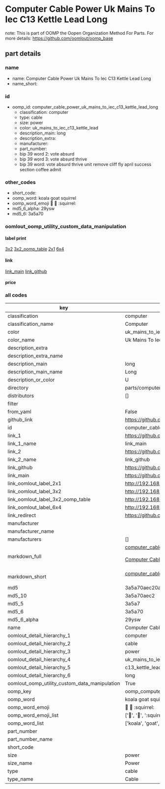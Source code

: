 # Computer Cable Power Uk Mains To Iec C13 Kettle Lead Long  

note: This is part of OOMP the Oopen Organization Method For Parts. For more details: https://github.com/oomlout/oomp_base

##  part details
  







### name
* name: Computer Cable Power Uk Mains To Iec C13 Kettle Lead Long
* name_short: 
### id
* oomp_id: computer_cable_power_uk_mains_to_iec_c13_kettle_lead_long
  * classification: computer
  * type: cable
  * size: power
  * color: uk_mains_to_iec_c13_kettle_lead
  * description_main: long
  * description_extra: 
  * manufacturer: 
  * part_number: 
  * bip 39 word 2: vote absurd
  * bip 39 word 3: vote absurd thrive
  * bip 39 word: vote absurd thrive unit remove cliff fly april success section coffee admit

### other_codes
* short_code: 
* oomp_word: koala goat squirrel
* oomp_word_emoji :koala: :goat: :squirrel:
* md5_6_alpha: 29ysw
* md5_6: 3a5a70






### oomlout_oomp_utility_custom_data_manipulation
#### label print
[3x2](http://192.168.1.245:1112/?label=oomp%2029ysw)
[3x2_oomp_table](http://192.168.1.108:1112/?label=oomp%2029ysw)
[2x1](http://192.168.1.242:1112/?label=oomp%2029ysw)
[6x4](http://192.168.1.55:1112/?label=oomp%2029ysw)    

#### link

[link_main](https://github.com/oomlout/oomlout_oomp_version_1_messy/tree/main/parts/computer_cable_power_uk_mains_to_iec_c13_kettle_lead_long) [link_github](https://github.com/oomlout/oomlout_oomp_version_1_messy/tree/main/parts/computer_cable_power_uk_mains_to_iec_c13_kettle_lead_long)                             

#### price







### all codes 
| key | value |  
| --- | --- |  
| classification | computer |  
| classification_name | Computer |  
| color | uk_mains_to_iec_c13_kettle_lead |  
| color_name | Uk Mains To Iec C13 Kettle Lead |  
| description_extra |  |  
| description_extra_name |  |  
| description_main | long |  
| description_main_name | Long |  
| description_or_color | U  |  
| directory | parts/computer_cable_power_uk_mains_to_iec_c13_kettle_lead_long |  
| distributors | [] |  
| filter |  |  
| from_yaml | False |  
| github_link | https://github.com/oomlout/oomlout_oomp_part_src/tree/main/parts/computer_cable_power_uk_mains_to_iec_c13_kettle_lead_long |  
| id | computer_cable_power_uk_mains_to_iec_c13_kettle_lead_long |  
| link_1 | https://github.com/oomlout/oomlout_oomp_version_1_messy/tree/main/parts/computer_cable_power_uk_mains_to_iec_c13_kettle_lead_long |  
| link_1_name | link_main |  
| link_2 | https://github.com/oomlout/oomlout_oomp_version_1_messy/tree/main/parts/computer_cable_power_uk_mains_to_iec_c13_kettle_lead_long |  
| link_2_name | link_github |  
| link_github | https://github.com/oomlout/oomlout_oomp_version_1_messy/tree/main/parts/computer_cable_power_uk_mains_to_iec_c13_kettle_lead_long |  
| link_main | https://github.com/oomlout/oomlout_oomp_version_1_messy/tree/main/parts/computer_cable_power_uk_mains_to_iec_c13_kettle_lead_long |  
| link_oomlout_label_2x1 | http://192.168.1.242:1112/?label=oomp%2029ysw |  
| link_oomlout_label_3x2 | http://192.168.1.245:1112/?label=oomp%2029ysw |  
| link_oomlout_label_3x2_oomp_table | http://192.168.1.108:1112/?label=oomp%2029ysw |  
| link_oomlout_label_6x4 | http://192.168.1.55:1112/?label=oomp%2029ysw |  
| link_redirect | https://github.com/oomlout/oomlout_oomp_version_1_messy/tree/main/parts/computer_cable_power_uk_mains_to_iec_c13_kettle_lead_long |  
| manufacturer |  |  
| manufacturer_name |  |  
| manufacturers | [] |  
| markdown_full | [computer_cable_power_uk_mains_to_iec_c13_kettle_lead_long](none)<br>[](none)<br>[Computer Cable Power Uk Mains To Iec C13 Kettle Lead Long](none)<br><br> |  
| markdown_short | [computer_cable_power_uk_mains_to_iec_c13_kettle_lead_long](none)<br><br> |  
| md5 | 3a5a70aec20aeb3cabdafedbc24047af |  
| md5_10 | 3a5a70aec2 |  
| md5_5 | 3a5a7 |  
| md5_6 | 3a5a70 |  
| md5_6_alpha | 29ysw |  
| name | Computer Cable Power Uk Mains To Iec C13 Kettle Lead Long |  
| oomlout_detail_hierarchy_1 | computer |  
| oomlout_detail_hierarchy_2 | cable |  
| oomlout_detail_hierarchy_3 | power |  
| oomlout_detail_hierarchy_4 | uk_mains_to_iec |  
| oomlout_detail_hierarchy_5 | c13_kettle_lead |  
| oomlout_detail_hierarchy_6 | long |  
| oomlout_oomp_utility_custom_data_manipulation | True |  
| oomp_key | oomp_computer_cable_power_uk_mains_to_iec_c13_kettle_lead_long |  
| oomp_word | koala goat squirrel |  
| oomp_word_emoji | :koala: :goat: :squirrel: |  
| oomp_word_emoji_list | [':koala:', ':goat:', ':squirrel:'] |  
| oomp_word_list | ['koala', 'goat', 'squirrel'] |  
| part_number |  |  
| part_number_name |  |  
| short_code |  |  
| size | power |  
| size_name | Power |  
| type | cable |  
| type_name | Cable |  
